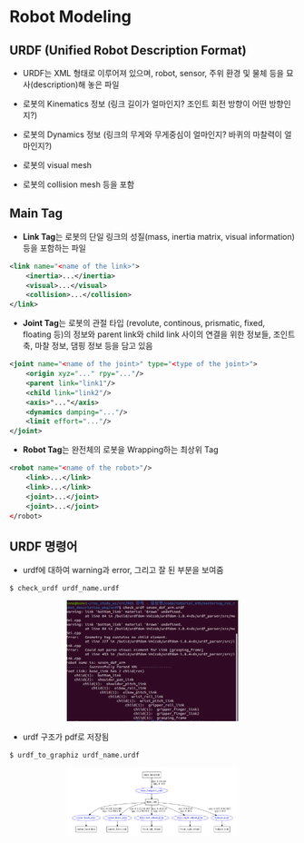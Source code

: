 # Robot Modeling
## URDF (Unified Robot Description Format)
  + URDF는 XML 형태로 이루어져 있으며, robot, sensor, 주위 환경 및 물체 등을 묘사(description)해 놓은 파일

  + 로봇의 Kinematics 정보 (링크 길이가 얼마인지? 조인트 회전 방향이 어떤 방향인지?)
  + 로봇의 Dynamics 정보 (링크의 무게와 무게중심이 얼마인지? 바퀴의 마찰력이 얼마인지?)
  + 로봇의 visual mesh
  + 로봇의 collision mesh 등을 포함

## Main Tag
+ **Link Tag**는 로봇의 단일 링크의 성질(mass, inertia matrix, visual information) 등을 포함하는 파일
```xml
<link name="<name of the link>">
    <inertia>...</inertia>
    <visual>...</visual>
    <collision>...</collision>
</link>
```

+ **Joint Tag**는 로봇의 관절 타입 (revolute, continous, prismatic, fixed, floating 등)의 정보와 parent link와 child link 사이의 연결을 위한 정보들, 조인트 축, 마찰 정보, 댐핑 정보 등을 담고 있음
```xml
<joint name="<name of the joint>" type="<type of the joint>">
    <origin xyz="..." rpy="..."/>
    <parent link="link1"/>
    <child link="link2"/>
    <axis>"..."</axis>
    <dynamics damping="..."/>
    <limit effort="..."/>
</joint>
```

+ **Robot Tag**는 완전체의 로봇을 Wrapping하는 최상위 Tag
```xml
<robot name="<name of the robot>"/>
    <link>...</link>
    <link>...</link>
    <joint>...</joint>
    <joint>...</joint>
</robot>
```

## URDF 명령어
+ urdf에 대하여 warning과 error, 그리고 잘 된 부분을 보여줌
```
$ check_urdf urdf_name.urdf
```
<p align="center">
    <img src="../image/7_5.png" width="60%" height="30%" title="7_5" alt="7_5"></img>
</p>

+ urdf 구조가 pdf로 저장됨
```
$ urdf_to_graphiz urdf_name.urdf
```
<p align="center">
    <img src="../image/7_6.png" width="60%" height="30%" title="7_6" alt="7_6"></img>
</p>